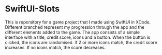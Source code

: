 # SwiftUI-Slots
This is reporsitory for a game project that I made using SwiftUI in XCode.
Different branched represent my progression through the app and the different elements added to the game.
The app consists of a simple interface with a title, credit score, icons and a button.
When the button is clicked, the icons are randomised. If 2 or more icons match, the credit score increases. If no icons match, the score decreases.
